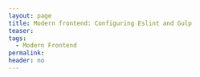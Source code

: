 ```yaml
---
layout: page
title: Modern frontend: Configuring Eslint and Gulp
teaser:
tags:
  - Modern Frontend
permalink:
header: no
---
```

